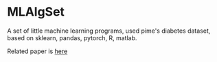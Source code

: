 # MLAlgSet
A set of little machine learning programs, used pime's diabetes dataset, based on sklearn, pandas, pytorch, R, matlab.

Related paper is [here](https://github.com/yindaheng98/My-docs/blob/master/%E4%BA%BA%E5%B7%A5%E6%99%BA%E8%83%BD-%E8%AF%BE%E7%A8%8B%E8%AE%BA%E6%96%87/%E5%9F%BA%E4%BA%8EPima%E5%8D%B0%E7%AC%AC%E5%AE%89%E4%BA%BA%E7%B3%96%E5%B0%BF%E7%97%85%E6%95%B0%E6%8D%AE%E9%9B%86%E7%9A%84%E6%9C%BA%E5%99%A8%E5%AD%A6%E4%B9%A0%E5%88%86%E7%B1%BB%E7%AE%97%E6%B3%95%E5%AE%9E%E9%AA%8C/LabReport.pdf)
